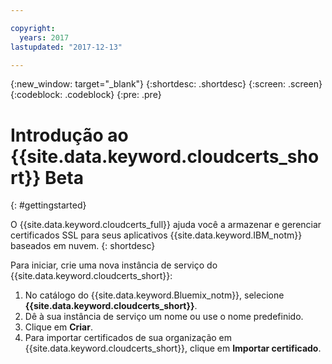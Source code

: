 ```yaml
---

copyright:
  years: 2017
lastupdated: "2017-12-13"

---
```

{:new_window: target="_blank"}
{:shortdesc: .shortdesc}
{:screen: .screen}
{:codeblock: .codeblock}
{:pre: .pre}

# Introdução ao {{site.data.keyword.cloudcerts_short}} Beta
{: #gettingstarted}

O {{site.data.keyword.cloudcerts_full}} ajuda você a armazenar e gerenciar certificados SSL para seus aplicativos
{{site.data.keyword.IBM_notm}} baseados em nuvem.
{: shortdesc}

Para iniciar, crie uma nova instância de serviço do {{site.data.keyword.cloudcerts_short}}:

1. No catálogo do {{site.data.keyword.Bluemix_notm}}, selecione **{{site.data.keyword.cloudcerts_short}}**.
2. Dê à sua instância de serviço um nome ou use o nome predefinido.
3. Clique em **Criar**.
4. Para importar certificados de sua organização em {{site.data.keyword.cloudcerts_short}}, clique em
**Importar certificado**.  
